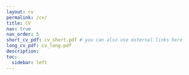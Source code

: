 ```yaml
---
layout: cv
permalink: /cv/
title: CV
nav: true
nav_order: 5
short_cv_pdf: cv_short.pdf # you can also use external links here
long_cv_pdf: cv_long.pdf
description:
toc:
  sidebar: left
---
```

